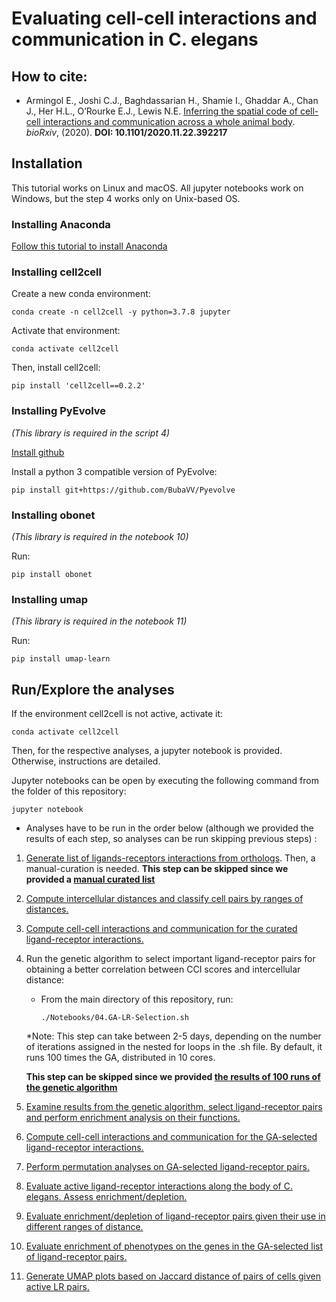 # Evaluating cell-cell interactions and communication in C. elegans

## How to cite:

- Armingol E., Joshi C.J., Baghdassarian H., Shamie I., Ghaddar A., Chan J.,
 Her H.L., O’Rourke E.J., Lewis N.E. 
 [Inferring the spatial code of cell-cell interactions and communication across a whole animal body](https://doi.org/10.1101/2020.11.22.392217).
  *bioRxiv*, (2020). **DOI: 10.1101/2020.11.22.392217**

## Installation
This tutorial works on Linux and macOS. All jupyter notebooks work on Windows, but the step 4 works only on Unix-based OS.

### Installing Anaconda

[Follow this tutorial to install Anaconda](https://docs.anaconda.com/anaconda/install/)

### Installing cell2cell
Create a new conda environment:
```
conda create -n cell2cell -y python=3.7.8 jupyter
```

Activate that environment:

```
conda activate cell2cell
```

Then, install cell2cell:
```
pip install 'cell2cell==0.2.2'
```

### Installing PyEvolve

*(This library is required in the script 4)*

[Install github](https://gist.github.com/derhuerst/1b15ff4652a867391f03)

Install a python 3 compatible version of PyEvolve:
```
pip install git+https://github.com/BubaVV/Pyevolve
```
### Installing obonet

*(This library is required in the notebook 10)*

Run:
```
pip install obonet
```

### Installing umap

*(This library is required in the notebook 11)*

Run:
```
pip install umap-learn
```

## Run/Explore the analyses

If the environment cell2cell is not active, activate it:

```
conda activate cell2cell
```

Then, for the respective analyses, a jupyter notebook is provided. Otherwise, instructions are detailed.

Jupyter notebooks can be open by executing the following command from the folder of this repository:

```
jupyter notebook
```

* Analyses have to be run in the order below (although we provided the results of each step, so analyses can be run skipping previous steps) :
1. [Generate list of ligands-receptors interactions from orthologs](./Notebooks/01.Generate-Celegans-LRs.ipynb).
Then, a manual-curation is needed. 
**This step can be skipped since we provided a [manual curated list](./Data/PPI-Networks/Celegans-Curated-LR-pairs.xlsx)**
2. [Compute intercellular distances and classify cell pairs by ranges of distances.](./Notebooks/02.Celegans-Cells-3D-Map.ipynb)
3. [Compute cell-cell interactions and communication for the curated ligand-receptor interactions.](./Notebooks/03.CCI-Curated-LRs.ipynb)
4. Run the genetic algorithm to select important ligand-receptor pairs for obtaining a better correlation
between CCI scores and intercellular distance:
    - From the main directory of this repository, run:
        ```
        ./Notebooks/04.GA-LR-Selection.sh
        ``` 
     *Note: This step can take between 2-5 days, depending on the number of iterations assigned
      in the nested for loops in the .sh file. By default, it runs 100 times the GA, distributed in 10 cores.
      
      **This step can be skipped since we provided [the results of 100 runs of the genetic algorithm](./Data/GA/)**
5. [Examine results from the genetic algorithm, select ligand-receptor pairs and perform enrichment analysis on their functions.](./Notebooks/05.Examine-GA-Results.ipynb)
6. [Compute cell-cell interactions and communication for the GA-selected ligand-receptor interactions.](./Notebooks/06.CCI-Selected-LRs.ipynb)
7. [Perform permutation analyses on GA-selected ligand-receptor pairs.](./Notebooks/07.Permutation-Analysis-LRs.ipynb)
8. [Evaluate active ligand-receptor interactions along the body of C. elegans. Assess enrichment/depletion.](./Notebooks/08.Anteroposterior-Enrichment.ipynb)
9. [Evaluate enrichment/depletion of ligand-receptor pairs given their use in different ranges of distance.](./Notebooks/09.Distance-Ranges-Enrichment.ipynb)
10. [Evaluate enrichment of phenotypes on the genes in the GA-selected list of ligand-receptor pairs.](./Notebooks/10.Phenotype-Association.ipynb)
11. [Generate UMAP plots based on Jaccard distance of pairs of cells given active LR pairs.](./Notebooks/11.CCC-UMAP-Visualization.ipynb)
